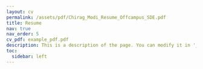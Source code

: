 ```yaml
---
layout: cv
permalink: /assets/pdf/Chirag_Modi_Resume_Offcampus_SDE.pdf
title: Resume
nav: true
nav_order: 5
cv_pdf: example_pdf.pdf
description: This is a description of the page. You can modify it in '_pages/cv.md'. You can also change or remove the top pdf download button.
toc:
  sidebar: left
---
```

